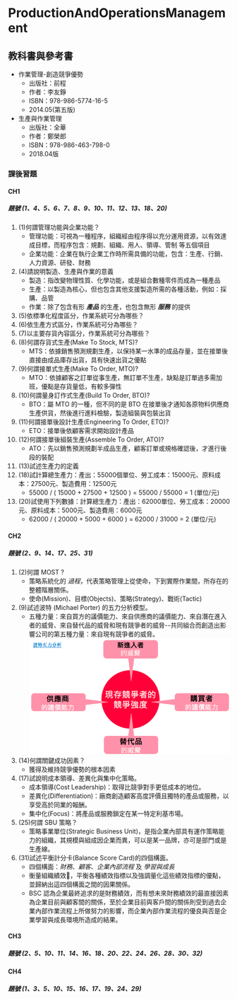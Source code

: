 # ProductionAndOperationsManagement

## 教科書與參考書
- 作業管理-創造競爭優勢
    - 出版社：前程
    - 作者：李友錚
    - ISBN：978-986-5774-16-5
    - 2014.05(第五版)
- 生產與作業管理
    - 出版社：全華
    - 作者：鄭榮郎
    - ISBN：978-986-463-798-0
    - 2018.04版

### 課後習題
#### CH1
##### 題號 (1、4、5、6、7、8、9、10、11、12、13、18、20)
1. (1)何謂管理功能與企業功能？
    - 管理功能：可視為一種程序，組織經由程序得以充分運用資源，以有效達成目標，而程序包含：規劃、組織、用人、領導、管制 等五個項目
    - 企業功能：企業在執行企業工作時所需具備的功能，包含：生產、行銷、人力資源、研發、財務
2. (4)請說明製造、生產與作業的意義
    - 製造：指改變物理性質、化學功能，或是組合數種零件而成為一種產品
    - 生產：以製造為核心，但也包含其他支援製造所需的各種活動，例如：採購、品管
    - 作業：除了包含有形 **_產品_** 的生產，也包含無形 **_服務_** 的提供
3. (5)依標準化程度區分，作業系統可分為哪些？
4. (6)依生產方式區分，作業系統可分為哪些？
5. (7)以主要存貨內容區分，作業系統可分為哪些？
6. (8)何謂存貨式生產(Make To Stock, MTS)?
    - MTS：依據銷售預測規劃生產，以保持某一水準的成品存量，並在接單後直接由成品庫存出貨，具有快速出貨之優點
7. (9)何謂接單式生產(Make To Order, MTO)?
    - MTO：依據顧客之訂單從事生產，無訂單不生產，缺點是訂單過多需加班，優點是存貨量低，有較多彈性
8. (10)何謂量身訂作式生產(Build To Order, BTO)?
    - BTO：屬 MTO 的一種，但不同的是 BTO 在接單後才通知各原物料供應商生產供貨，然後進行進料檢驗，製造組裝與包裝出貨
9. (11)何謂接單後設計生產(Engineering To Order, ETO)?
    - ETO：接單後依顧客需求開始設計產品
10. (12)何謂接單後組裝生產(Assemble To Order, ATO)?
    - ATO：先以銷售預測規劃半成品生產，顧客訂單或規格確認後，才進行後段的裝配
11. (13)試述生產力的定義
12. (18)試計算總生產力：產出：55000個單位、勞工成本：15000元、原料成本：27500元、製造費用：12500元
    - 55000 / ( 15000 + 27500 + 12500 ) = 55000 / 55000 = 1 (單位/元)
13. (20)試使用下列數據：計算總生產力：產出：62000單位、勞工成本：20000元、原料成本：5000元、製造費用：6000元
    - 62000 / ( 20000 + 5000 + 6000 ) = 62000 / 31000 = 2 (單位/元)
#### CH2 
##### 題號 (2、9、14、17、25、31)
1. (2)何謂 MOST ?
    - 策略系統化的 _過程_，代表策略管理上從使命，下到實際作業間，所存在的整體階層關係。 
    - 使命(Mission)、目標(Objects)、策略(Strategy)、戰術(Tactic)
2. (9)試述波特 (Michael Porter) 的五力分析模型。
    - 五種力量：來自買方的議價能力、來自供應商的議價能力、來自潛在進入者的威脅、來自替代品的威脅和現有競爭者的威脅--共同組合而創造出影響公司的第五種力量：來自現有競爭者的威脅。
    ![44](https://raw.githubusercontent.com/jason19970210/MarkdownPhotos/master/44.png)
3. (14)何謂關鍵成功因素？
    - 獲得及維持競爭優勢的根本因素
4. (17)試說明成本領導、差異化與集中化策略。
    - 成本領導(Cost Leadership)：取得比競爭對手更低成本的地位。
    - 差異化(Differentiation)：廠商創造顧客高度評價且獨特的產品或服務，以享受高於同業的報酬。
    - 集中化(Focus)：將產品或服務鎖定在某一特定利基市場。
5. (25)何謂 SBU 策略？
    - 策略事業單位(Strategic Business Unit)，是指企業內部具有運作策略能力的組織，其規模與組成因企業而異，可以是某一品牌，亦可是部門或是生產線。
6. (31)試述平衡計分卡(Balance Score Card)的四個構面。
    - 四個構面：_財務_、_顧客_、_企業內部流程_ 及 _學習與成長_
    - 衡量組織績效，平衡各種績效指標以及強調量化這些績效指標的優點，並歸納出這四個構面之間的因果關係。
    - BSC 認為企業最終追求的是財務績效，而有想未來財務績效的最直接因素為企業目前與顧客間的關係，至於企業目前與客戶間的關係則受到過去企業內部作業流程上所做努力的影響，而企業內部作業流程的優良與否是企業學習與成長環境所造成的結果。
#### CH3
##### 題號 (2、5、10、11、14、16、18、20、22、24、26、28、30、32)
#### CH4
##### 題號 (1、3、5、10、15、16、17、19、24、29)
